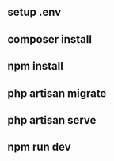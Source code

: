 ## setup .env
## composer install
## npm install
## php artisan migrate
## php artisan serve
## npm run dev
